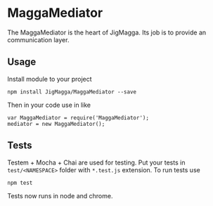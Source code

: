 # MaggaMediator
The MaggaMediator is the heart of JigMagga. Its job is to provide an communication layer.

## Usage

Install module to your project
```
npm install JigMagga/MaggaMediator --save
```

Then in your code use in like

```
var MaggaMediator = require('MaggaMediator');
mediator = new MaggaMediator();
```

## Tests

Testem + Mocha + Chai are used for testing. Put your tests in `test/<NAMESPACE>` folder with `*.test.js` extension. To run tests use

```
npm test
```

Tests now runs in node and chrome.


